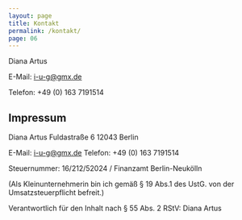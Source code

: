 ```yaml
---
layout: page
title: Kontakt
permalink: /kontakt/
page: 06
---
```

Diana Artus

E-Mail: i-u-g@gmx.de

Telefon: +49 (0) 163 7191514


## Impressum

Diana Artus
Fuldastraße 6
12043 Berlin

E-Mail: i-u-g@gmx.de
Telefon: +49 (0) 163 7191514

Steuernummer: 16/212/52024 / Finanzamt Berlin-Neukölln

(Als Kleinunternehmerin bin ich gemäß § 19 Abs.1 des UstG. von der Umsatzsteuerpflicht befreit.)

Verantwortlich für den Inhalt nach § 55 Abs. 2 RStV: Diana Artus
